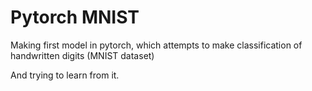 # Pytorch MNIST
Making first model in pytorch, which attempts to make classification of handwritten digits (MNIST dataset)

And trying to learn from it.

